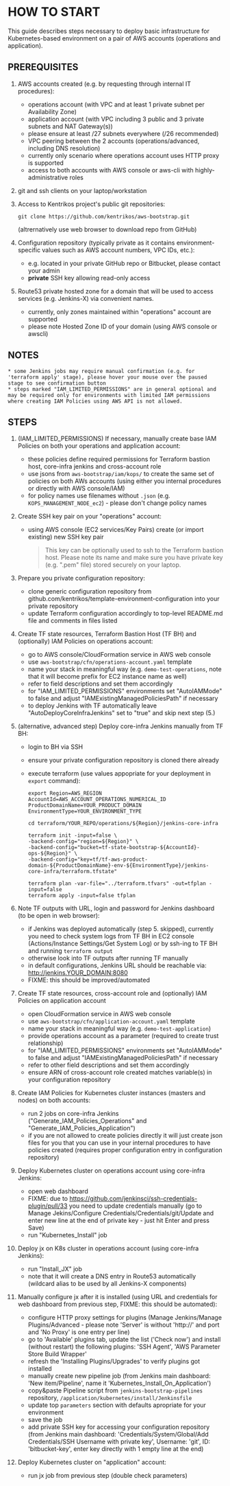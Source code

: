 # HOW TO START

This guide describes steps necessary to deploy basic infrastructure for Kubernetes-based environment
on a pair of AWS accounts (operations and application).

## PREREQUISITES

1. AWS accounts created (e.g. by requesting through internal IT procedures):

    * operations account (with VPC and at least 1 private subnet per Availability Zone)
    * application account (with VPC including 3 public and 3 private subnets and NAT Gateway(s))
    * please ensure at least /27 subnets everywhere (/26 recommended)
    * VPC peering between the 2 accounts (operations/advanced, including DNS resolution)
    * currently only scenario where operations account uses HTTP proxy is supported
    * access to both accounts with AWS console or aws-cli with highly-administrative roles

3. git and ssh clients on your laptop/workstation

4. Access to Kentrikos project's public git repositories:

    ```
    git clone https://github.com/kentrikos/aws-bootstrap.git
    ```

    (altrernatively use web browser to download repo from GitHub)

5. Configuration repository (typically private as it contains environment-specific values such as AWS account numbers, VPC IDs, etc.):
    * e.g. located in your private GitHub repo or Bitbucket, please contact your admin
    * __private__ SSH key allowing read-only access

6. Route53 private hosted zone for a domain that will be used to access services (e.g. Jenkins-X) via convenient names.
    * currently, only zones maintained within "operations" account are supported
    * please note Hosted Zone ID of your domain (using AWS console or awscli)

## NOTES

    * some Jenkins jobs may require manual confirmation (e.g. for 'terraform apply' stage), please hover your mouse over the paused stage to see confirmation button
    * steps marked "IAM_LIMITED_PERMISSIONS" are in general optional and may be required only for environments with limited IAM permissions where creating IAM Policies using AWS API is not allowed.

## STEPS

1. (IAM_LIMITED_PERMISSIONS) If necessary, manually create base IAM Policies on both your operations and application account:

    * these policies define required permissions for Terraform bastion host, core-infra jenkins and cross-account role
    * use jsons from `aws-bootstrap/iam/kops/` to create the same set of policies on both AWs accounts (using either you internal procedures or directly with AWS console/IAM)
    * for policy names use filenames without `.json` (e.g. `KOPS_MANAGEMENT_NODE_ec2`) - please don't change policy names

2. Create SSH key pair on your "operations" account:

    * using AWS console (EC2 services/Key Pairs) create (or import existing) new SSH key pair

        > This key can be optionally used to ssh to the Terraform bastion host. Please note its name and make sure you have private key (e.g. ".pem" file) stored securely on your laptop.

3. Prepare you private configuration repository:

    * clone generic configuration repository from github.com/kentrikos/template-environment-configuration into your private repository
    * update Terraform configuration accordingly to top-level README.md file and comments in files listed

4. Create TF state resources, Terraform Bastion Host (TF BH) and (optionally) IAM Policies on operations account:

    * go to AWS console/CloudFormation service in AWS web console
    * use `aws-bootstrap/cfn/operations-account.yaml` template
    * name your stack in meaningful way (e.g. `demo-test-operations`, note that it will become prefix for EC2 instance name as well)
    * refer to field descriptions and set them accordingly
    * for "IAM_LIMITED_PERMISSIONS" environments set "AutoIAMMode" to false and adjust "IAMExistingManagedPoliciesPath" if necessary
    * to deploy Jenkins with TF automatically leave "AutoDeployCoreInfraJenkins" set to "true" and skip next step (5.)

5. (alternative, advanced step) Deploy core-infra Jenkins manually from TF BH:

    * login to BH via SSH
    * ensure your private configuration repository is cloned there already
    * execute terraform (use values appopriate for your deployment in `export` command):

      ```
      export Region=AWS_REGION AccountId=AWS_ACCOUNT_OPERATIONS_NUMERICAL_ID ProductDomainName=YOUR_PRODUCT_DOMAIN EnvironmentType=YOUR_ENVIRONMENT_TYPE

      cd terraform/YOUR_REPO/operations/${Region}/jenkins-core-infra

      terraform init -input=false \
      -backend-config="region=${Region}" \
      -backend-config="bucket=tf-state-bootstrap-${AccountId}-ops-${Region}" \
      -backend-config="key=tf/tf-aws-product-domain-${ProductDomainName}-env-${EnvironmentType}/jenkins-core-infra/terraform.tfstate"

      terraform plan -var-file="../terraform.tfvars" -out=tfplan -input=false
      terraform apply -input=false tfplan
      ```

6. Note TF outputs with URL, login and password for Jenkins dashboard (to be open in web browser):

    * if Jenkins was deployed automatically (step 5. skipped), currently you need to check system logs from TF BH in EC2 console (Actions/Instance Settings/Get System Log) or by ssh-ing to TF BH and running `terraform output`
    * otherwise look into TF outputs after running TF manually
    * in default configurations, Jenkins URL should be reachable via: http://jenkins.YOUR_DOMAIN:8080
    * FIXME: this should be improved/automated

7. Create TF state resources, cross-account role and (optionally) IAM Policies on application account

    * open CloudFormation service in AWS web console
    * use `aws-bootstrap/cfn/application-account.yaml` template
    * name your stack in meaningful way (e.g. `demo-test-application`)
    * provide operations account as a parameter (required to create trust relationship)
    * for "IAM_LIMITED_PERMISSIONS" environments set "AutoIAMMode" to false and adjust "IAMExistingManagedPoliciesPath" if necessary
    * refer to other field descriptions and set them accordingly
    * ensure ARN of cross-account role created matches variable(s) in your configuration repository

8. Create IAM Policies for Kubernetes cluster instances (masters and nodes) on both accounts:

    * run 2 jobs on core-infra Jenkins ("Generate_IAM_Policies_Operations" and "Generate_IAM_Policies_Application")
    * if you are not allowed to create policies directly it will just create json files for you that you can use in your internal procedures to have policies created (requires proper configuration entry in configuration repository)

9. Deploy Kubernetes cluster on operations account using core-infra Jenkins:

    * open web dashboard
    * FIXME: due to https://github.com/jenkinsci/ssh-credentials-plugin/pull/33 you need to update credentials manually (go to Manage Jekins/Configure Credentials/Credentials/git/Update and enter new line at the end of private key - just hit Enter and press Save)
    * run "Kubernetes_Install" job

10. Deploy jx on K8s cluster in operations account (using core-infra Jenkins):

    * run "Install_JX" job
    * note that it will create a DNS entry in Route53 automatically (wildcard alias to be used by all Jenkins-X components)

11. Manually configure jx after it is installed (using URL and credentials for web dashboard from previous step, FIXME: this should be automated):

    * configure HTTP proxy settings for plugins (Manage Jenkins/Manage Plugins/Advanced - please note 'Server' is without 'http://' and port and 'No Proxy' is one entry per line)
    * go to 'Available' plugins tab, update the list ('Check now') and install (without restart) the following plugins: 'SSH Agent', 'AWS Parameter Store Build Wrapper'
    * refresh the 'Installing Plugins/Upgrades' to verify plugins got installed
    * manually create new pipeline job (from Jenkins main dashboard: 'New item/Pipeline', name it 'Kubernetes_Install_On_Application')
    * copy&paste Pipeline script from `jenkins-bootstrap-pipelines` repository, `/application/kubernetes/install/Jenkinsfile`
    * update top `parameters` section with defaults apropriate for your environment
    * save the job
    * add private SSH key for accessing your configuration repository (from Jenkins main dashboard: 'Credentials/System/Global/Add Credentials/SSH Username with private key', Username: 'git', ID: 'bitbucket-key', enter key directly with 1 empty line at the end)

12. Deploy Kubernetes cluster on "application" account:

    * run jx job from previous step (double check parameters)
